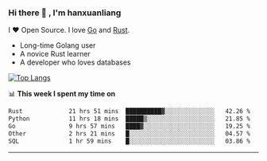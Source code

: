 ### Hi there 👋 , I'm hanxuanliang

<!--
**hanxuanliang/hanxuanliang** is a ✨ _special_ ✨ repository because its `README.md` (this file) appears on your GitHub profile.

Here are some ideas to get you started:

- 🔭 I’m currently working on ...
- 🌱 I’m currently learning ...
- 👯 I’m looking to collaborate on ...
- 🤔 I’m looking for help with ...
- 💬 Ask me about ...
- 📫 How to reach me: ...
- 😄 Pronouns: ...
- ⚡ Fun fact: ...
-->
I ❤ Open Source. I love [Go](https://golang.org) and [Rust](https://www.rust-lang.org/zh-CN/).

* Long-time Golang user
* A novice Rust learner
* A developer who loves databases

[![Top Langs](https://github-readme-stats.vercel.app/api?username=hanxuanliang&show_icons=true&count_private=true&line_height=40)](https://github.com/anuraghazra/github-readme-stats)

📊 **This week I spent my time on**
<!--START_SECTION:waka-->

```txt
Rust             21 hrs 51 mins  ██████████▓░░░░░░░░░░░░░░   42.26 %
Python           11 hrs 18 mins  █████▒░░░░░░░░░░░░░░░░░░░   21.85 %
Go               9 hrs 57 mins   ████▓░░░░░░░░░░░░░░░░░░░░   19.25 %
Other            2 hrs 21 mins   █░░░░░░░░░░░░░░░░░░░░░░░░   04.57 %
SQL              1 hr 59 mins    █░░░░░░░░░░░░░░░░░░░░░░░░   03.86 %
```

<!--END_SECTION:waka-->

***
